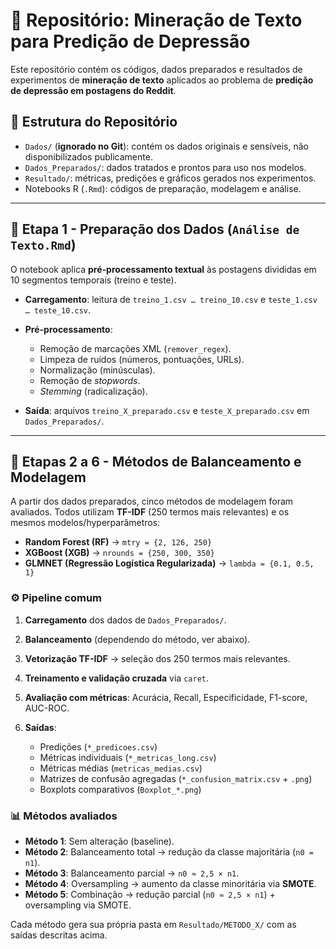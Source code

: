 # 📌 Repositório: Mineração de Texto para Predição de Depressão

Este repositório contém os códigos, dados preparados e resultados de experimentos de **mineração de texto** aplicados ao problema de **predição de depressão em postagens do Reddit**.

## 📂 Estrutura do Repositório

* `Dados/` (**ignorado no Git**): contém os dados originais e sensíveis, não disponibilizados publicamente.
* `Dados_Preparados/`: dados tratados e prontos para uso nos modelos.
* `Resultado/`: métricas, predições e gráficos gerados nos experimentos.
* Notebooks R (`.Rmd`): códigos de preparação, modelagem e análise.

---

## 🔹 Etapa 1 - Preparação dos Dados (`Análise de Texto.Rmd`)

O notebook aplica **pré-processamento textual** às postagens divididas em 10 segmentos temporais (treino e teste).

* **Carregamento**: leitura de `treino_1.csv … treino_10.csv` e `teste_1.csv … teste_10.csv`.
* **Pré-processamento**:

  * Remoção de marcações XML (`remover_regex`).
  * Limpeza de ruídos (números, pontuações, URLs).
  * Normalização (minúsculas).
  * Remoção de *stopwords*.
  * *Stemming* (radicalização).
* **Saída**: arquivos `treino_X_preparado.csv` e `teste_X_preparado.csv` em `Dados_Preparados/`.

---

## 🔹 Etapas 2 a 6 - Métodos de Balanceamento e Modelagem

A partir dos dados preparados, cinco métodos de modelagem foram avaliados.
Todos utilizam **TF-IDF** (250 termos mais relevantes) e os mesmos modelos/hyperparâmetros:

* **Random Forest (RF)** → `mtry = {2, 126, 250}`
* **XGBoost (XGB)** → `nrounds = {250, 300, 350}`
* **GLMNET (Regressão Logística Regularizada)** → `lambda = {0.1, 0.5, 1}`

### ⚙️ Pipeline comum

1. **Carregamento** dos dados de `Dados_Preparados/`.
2. **Balanceamento** (dependendo do método, ver abaixo).
3. **Vetorização TF-IDF** → seleção dos 250 termos mais relevantes.
4. **Treinamento e validação cruzada** via `caret`.
5. **Avaliação com métricas**: Acurácia, Recall, Especificidade, F1-score, AUC-ROC.
6. **Saídas**:

   * Predições (`*_predicoes.csv`)
   * Métricas individuais (`*_metricas_long.csv`)
   * Métricas médias (`metricas_medias.csv`)
   * Matrizes de confusão agregadas (`*_confusion_matrix.csv` + `.png`)
   * Boxplots comparativos (`Boxplot_*.png`)

### 📊 Métodos avaliados

* **Método 1**: Sem alteração (baseline).
* **Método 2**: Balanceamento total → redução da classe majoritária (`n0 = n1`).
* **Método 3**: Balanceamento parcial → `n0 ≈ 2,5 × n1`.
* **Método 4**: Oversampling → aumento da classe minoritária via **SMOTE**.
* **Método 5**: Combinação → redução parcial (`n0 ≈ 2,5 × n1`) + oversampling via SMOTE.

Cada método gera sua própria pasta em `Resultado/METODO_X/` com as saídas descritas acima.
